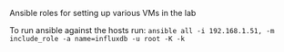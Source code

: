 Ansible roles for setting up various VMs in the lab

To run ansible against the hosts run:
`ansible all -i 192.168.1.51, -m include_role -a name=influxdb -u root -K -k`